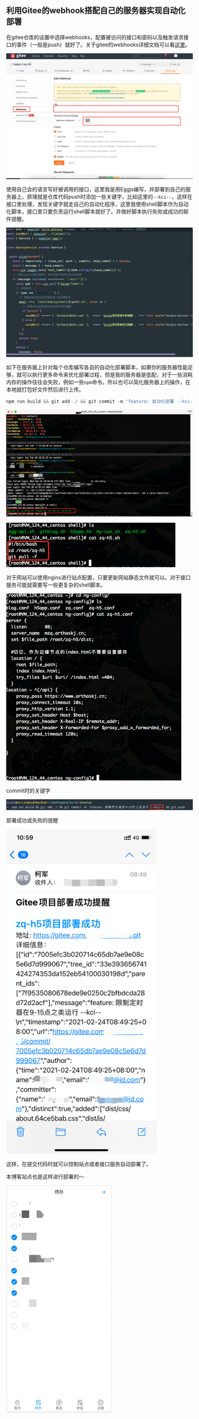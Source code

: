 ## 利用Gitee的webhook搭配自己的服务器实现自动化部署


在gitee仓库的设置中选择webhooks，配置被访问的接口和密码以及触发请求接口的事件（一般是push）就好了。关于gitee的webhooks详细文档可以看[这里](https://gitee.com/help/categories/40)。

![image-20210224103102204](assets/image-20210224103102204.png)



使用自己会的语言写好被调用的接口，这里我是用Eggjs编写，并部署到自己的服务器上，原理就是仓库代码push时添加一些关键字，比如这里的`--kci--`，这样在接口里处理，发现关键字就走自己的自动化程序，这里我使用shell脚本作为自动化脚本，接口里只要负责运行shell脚本就好了。并做好脚本执行失败或成功的邮件提醒。

![image-20210224111948551](assets/image-20210224111948551.png)



如下在服务器上针对每个仓库编写各自的自动化部署脚本，如果你的服务器性能足够，就可以执行更多命令来优化部署过程，但是我的服务器是低配，对于一些消耗内存的操作往往会失败，例如一些`npm`命令。所以也可以简化服务器上的操作，在本地就打包好文件然后进行上传。

```javascript
npm run build && git add ./ && git commit -m 'feature: 自动化部署 --kci--' && git push
```



![image-20210224104628390](assets/image-20210224104628390.png)



![image-20210224104910026](assets/image-20210224104910026.png)



对于网站可以使用nginx进行站点配置，只要更新网站静态文件就可以。对于接口服务可能就需要写一些更复杂的shell脚本。

![image-20210224111127938](assets/image-20210224111127938.png)



commit时的关键字

![image-20210224110734744](assets/image-20210224110734744.png)



部署成功或失败的提醒

![image-20210224110142194](assets/image-20210224110142194.png)



这样，在提交代码时就可以控制站点或者接口服务自动部署了。

本博客站点也是这样进行部署的～

![image-20210224110321484](assets/image-20210224110321484.png)